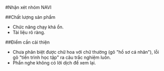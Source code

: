 #Nhận xét nhóm NAVI


##Chất lượng sản phẩm
* Chức năng chạy khá ổn. 
* Tài liệu rõ ràng.

##Điểm cần cải thiện
* Chưa phân biệt được chữ hoa với chữ thường (gõ "hồ sơ cá nhân"), lỗi gõ "tiến trình học tập" ra câu trắc nghiệm luôn.
* Phần nghe không có lời dịch để xem lại.
